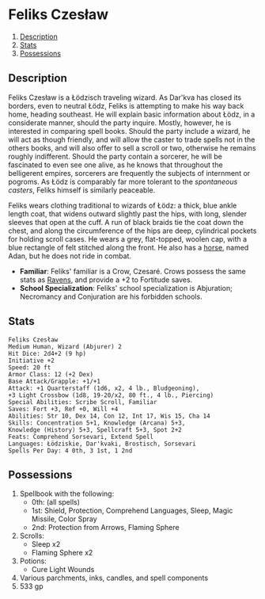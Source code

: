 # Feliks Czesław

1. [Description](#description)
2. [Stats](#stats)
3. [Possessions](#possessions)

## Description

Feliks Czesław is a Łödzisch traveling wizard. As Dar'kva has closed its borders, even to neutral Łödz, Feliks is attempting to make his way back home, heading southeast. He will explain basic information about Łödz, in a considerate manner, should the party inquire. Mostly, however, he is interested in comparing spell books. Should the party include a wizard, he will act as though friendly, and will allow the caster to trade spells not in the others books, and will also offer to sell a scroll or two, otherwise he remains roughly indifferent. Should the party contain a sorcerer, he will be fascinated to even see one alive, as he knows that throughout the belligerent empires, sorcerers are frequently the subjects of internment or pogroms. As Łödz is comparably far more tolerant to the _spontaneous casters_, Feliks himself is similarly peaceable.

Feliks wears clothing traditional to wizards of Łödz: a thick, blue ankle length coat, that widens outward slightly past the hips, with long, slender sleeves that open at the cuff. A run of black braids tie the coat down the chest, and along the circumference of the hips are deep, cylindrical pockets for holding scroll cases. He wears a grey, flat-topped, woolen cap, with a blue rectangle of felt stitched along the front. He also has a [horse](http://www.dandwiki.com/wiki/SRD:Light_Horse), named Adan, but he does not ride in combat.

* **Familiar**: Feliks' familiar is a Crow, Czesaré. Crows possess the same stats as [Ravens](http://www.dandwiki.com/wiki/SRD:Raven), and provide a +2 to Fortitude saves.
* **School Specialization**: Feliks' school specialization is Abjuration; Necromancy and Conjuration are his forbidden schools. 

## Stats

```
Feliks Czesław
Medium Human, Wizard (Abjurer) 2
Hit Dice: 2d4+2 (9 hp)
Initiative +2
Speed: 20 ft
Armor Class: 12 (+2 Dex)
Base Attack/Grapple: +1/+1
Attack: +1 Quarterstaff (1d6, x2, 4 lb., Bludgeoning),
+3 Light Crossbow (1d8, 19-20/x2, 80 ft., 4 lb., Piercing)
Special Abilities: Scribe Scroll, Familiar
Saves: Fort +3, Ref +0, Will +4
Abilities: Str 10, Dex 14, Con 12, Int 17, Wis 15, Cha 14
Skills: Concentration 5+1, Knowledge (Arcana) 5+3, 
Knowledge (History) 5+3, Spellcraft 5+3, Spot 2+2
Feats: Comprehend Sorsevari, Extend Spell
Languages: Łödziskie, Dar'kvaki, Brostisch, Sorsevari
Spells Per Day: 4 0th, 3 1st, 1 2nd
```

## Possessions

1. Spellbook with the following: 
    * 0th: (all spells)
    * 1st: Shield, Protection, Comprehend Languages, Sleep, Magic Missile, Color Spray
    * 2nd: Protection from Arrows, Flaming Sphere
2. Scrolls:
    * Sleep x2
    * Flaming Sphere x2
3. Potions:
    * Cure Light Wounds
4. Various parchments, inks, candles, and spell components
5. 533 gp
